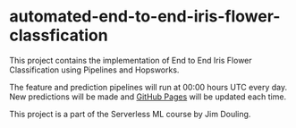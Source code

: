 # automated-end-to-end-iris-flower-classfication
This project contains the implementation of End to End Iris Flower Classification using Pipelines and Hopsworks.

The feature and prediction pipelines will run at 00:00 hours UTC every day. New predictions will be made and [GitHub Pages](https://amulyaprasanth.github.io/automated-end-to-end-iris-flower-classfication/) will be updated each time.

This project is a part of the Serverless ML course by Jim Douling.